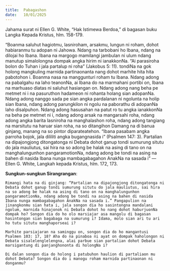 ```yaml
---
title:  Pabagashon
date:   10/01/2025
---
```


Jahama surat ni Ellen G. White, “Hak Istimewa Berdoa,” di bagasan buku Langka Kepada Kristus, hlm. 158-179.

“Boanma saluhut hagiotmu, lasniroham, arsakmu, lungun ni roham, dohot habiaranmu tu adopan ni Jahowa. Ndang na tarbobani ho Ibana, ndang na dilojai ho Ibana. Ibana na margogo mamilangi jambulan ni ulum ndang manutup simalolongna dompak angka hirim ni ianakkonNa. “Ai parasiroha bolon do Tuhan i jala partalup ni roha” (Jakobus 5: 11). tondiNa na gok holong mangkuling marnida partinaonanta nang dohot marhite hita hita pabotohon i. Boanma nasa na manggunturi roham tu Ibana. Ndang adong na pabalgahu na laho teanonNa, ai Ibana do na marmahani portibi on, Ibana na marhuaso diatas ni saluhut hasiangan on. Ndang adong nang beha pe metmet ni i na pasuruthon hadameon ni rohanta holang sian adopanNa. Ndang adong nanggo sada pe sian angka pardalanan ni ngolunta na holip sian Ibana, ndang adong parungkilon ni ngolu na paborathu di adopanNa laho disalpuhon. Ndang adong hasusahan na patut ro tu angka ianakkonNa na beha pe metmet ni i, ndang adong arsak na mangarsahi roha, ndang adong angka barita lasniroha na manghalashon roha, ndang adong tangiang na marsitutu na haruar sian roha, na so ditangihon Damang na di banua ginjang, manang na so pintor diparateatehon. “Ibana pasabam angka parroha bojok, jala dililiti angka bugangnasida i” (Psalmen 147: 3). Partalian na dipajongjong ditongatonga ni Debata dohot ganup tondi sumurung situtu do jala mauliutus, sai hira na so adong be halak na asing di tano on na manghalungunhon pangaramotionNa, ndang adong be tondi na asing na bahen di nasida Ibana nunga mambagabagahon AnakNa na sasada i” —Ellen G. White, Langkah kepada Kristus, hlm. 172, 173.

**Sungkun-sungkun Sirangrangan**:

`Rimangi hata na di ginjang: “Partalian na dipajongjong ditongatonga ni Debata dohot ganup tondi sumurung situtu do jala mauliutus, sai hira na so adong be halak na asing di tano on na manghalungunhon pangaramotionNa, ndang adong be tondi na asing na bahen di nasida Ibana nunga mambagabagahon AnakNa na sasada i.” Pangapulion na jinangkonmu sian hata i, jala songon dia ho sasintongna mandalani ngolum, marnida hinajonok ni Debata dohot ho nang dohot haburjuonNa dompak ho? Songon dia do ho olo marsiajar asa mangolu di bagasan hasintongan sian bagabaga na sumurung i? Idama, molo sian ari tu ari ho tutu situtu manghaporseai i?`

`Marhite parsiajaran na saminggu on, songon dia do ho mangantusi Psalmen 103: 17, 18? Aha do na pinaboa ni ayat on dompak haholongon ni Debata sisalelenglelengna, alai parbue sian partalian dohot Debata marsigantung di panjanghononta di holongNa i?`

`Di dalan songon dia do holong i patubuhon haulion di partaliaon mu dohot Debata? Songon dia do i manogu roham marnida partinaonan ni donganmu?`